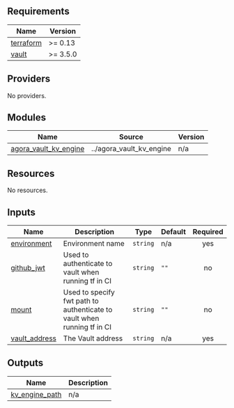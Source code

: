 <!-- BEGIN_TF_DOCS -->
## Requirements

| Name | Version |
|------|---------|
| <a name="requirement_terraform"></a> [terraform](#requirement\_terraform) | >= 0.13 |
| <a name="requirement_vault"></a> [vault](#requirement\_vault) | >= 3.5.0 |

## Providers

No providers.

## Modules

| Name | Source | Version |
|------|--------|---------|
| <a name="module_agora_vault_kv_engine"></a> [agora\_vault\_kv\_engine](#module\_agora\_vault\_kv\_engine) | ../agora_vault_kv_engine | n/a |

## Resources

No resources.

## Inputs

| Name | Description | Type | Default | Required |
|------|-------------|------|---------|:--------:|
| <a name="input_environment"></a> [environment](#input\_environment) | Environment name | `string` | n/a | yes |
| <a name="input_github_jwt"></a> [github\_jwt](#input\_github\_jwt) | Used to authenticate to vault when running tf in CI | `string` | `""` | no |
| <a name="input_mount"></a> [mount](#input\_mount) | Used to specify fwt path to authenticate to vault when running tf in CI | `string` | `""` | no |
| <a name="input_vault_address"></a> [vault\_address](#input\_vault\_address) | The Vault address | `string` | n/a | yes |

## Outputs

| Name | Description |
|------|-------------|
| <a name="output_kv_engine_path"></a> [kv\_engine\_path](#output\_kv\_engine\_path) | n/a |
<!-- END_TF_DOCS -->
